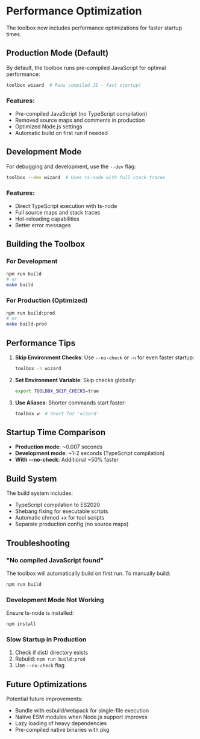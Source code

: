 # Performance Optimization

The toolbox now includes performance optimizations for faster startup times.

## Production Mode (Default)

By default, the toolbox runs pre-compiled JavaScript for optimal performance:

```bash
toolbox wizard  # Runs compiled JS - fast startup!
```

### Features:
- Pre-compiled JavaScript (no TypeScript compilation)
- Removed source maps and comments in production
- Optimized Node.js settings
- Automatic build on first run if needed

## Development Mode

For debugging and development, use the `--dev` flag:

```bash
toolbox --dev wizard  # Uses ts-node with full stack traces
```

### Features:
- Direct TypeScript execution with ts-node
- Full source maps and stack traces
- Hot-reloading capabilities
- Better error messages

## Building the Toolbox

### For Development
```bash
npm run build
# or
make build
```

### For Production (Optimized)
```bash
npm run build:prod
# or
make build-prod
```

## Performance Tips

1. **Skip Environment Checks**: Use `--no-check` or `-n` for even faster startup:
   ```bash
   toolbox -n wizard
   ```

2. **Set Environment Variable**: Skip checks globally:
   ```bash
   export TOOLBOX_SKIP_CHECKS=true
   ```

3. **Use Aliases**: Shorter commands start faster:
   ```bash
   toolbox w  # Short for 'wizard'
   ```

## Startup Time Comparison

- **Production mode**: ~0.007 seconds
- **Development mode**: ~1-2 seconds (TypeScript compilation)
- **With --no-check**: Additional ~50% faster

## Build System

The build system includes:
- TypeScript compilation to ES2020
- Shebang fixing for executable scripts
- Automatic chmod +x for tool scripts
- Separate production config (no source maps)

## Troubleshooting

### "No compiled JavaScript found"
The toolbox will automatically build on first run. To manually build:
```bash
npm run build
```

### Development Mode Not Working
Ensure ts-node is installed:
```bash
npm install
```

### Slow Startup in Production
1. Check if dist/ directory exists
2. Rebuild: `npm run build:prod`
3. Use `--no-check` flag

## Future Optimizations

Potential future improvements:
- Bundle with esbuild/webpack for single-file execution
- Native ESM modules when Node.js support improves
- Lazy loading of heavy dependencies
- Pre-compiled native binaries with pkg